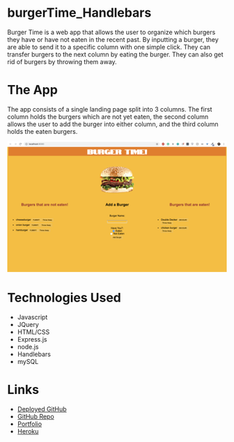 # burgerTime_Handlebars

Burger Time is a web app that allows the user to organize which burgers they have or have not eaten in the recent past. By inputting a burger, they are able to send it to a specific column with one simple click. They can transfer burgers to the next column by eating the burger. They can also get rid of burgers by throwing them away. 

# The App

The app consists of a single landing page split into 3 columns. The first column holds the burgers which are not yet eaten, the second column allows the user to add the burger into either column, and the third column holds the eaten burgers.  


![Burger Time](./public/assets/burgerTime.png)


# Technologies Used

- Javascript
- JQuery
- HTML/CSS
- Express.js
- node.js
- Handlebars
- mySQL

# Links 

* [Deployed GitHub](https://gelissa.github.io/burgerTime_Handlebars/)
* [GitHub Repo](https://github.com/gelissa/burgerTime_Handlebars)
* [Portfolio](https://gelissa.github.io/gelissaPortfolio/)
* [Heroku](https://stark-headland-80129.herokuapp.com/)